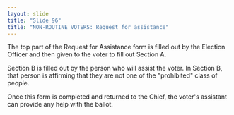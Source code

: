 ```yaml
---
layout: slide
title: "Slide 96"
title: "NON-ROUTINE VOTERS: Request for assistance"
---
```


The top part of the Request for Assistance form is filled out by the Election Officer and then given to the voter to fill out Section A.

Section B is filled out by the person who will assist the voter. In Section B, that person is affirming that they are not one of the "prohibited" class of people.

Once this form is completed and returned to the Chief, the voter's assistant can provide any help with the ballot.
